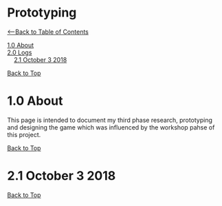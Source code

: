 
# Prototyping

[<--Back to Table of Contents](TableofContents.md)  

[1.0 About](#10-about)  
[2.0 Logs](#20-logs)  
&nbsp;&nbsp;&nbsp;&nbsp;[2.1 October 3 2018](#21-october-3-2018)  

[Back to Top](#prototyping)

# 1.0 About
This page is intended to document my third phase research, prototyping and designing the game which was influenced by the workshop pahse of this project.

[Back to Top](#prototyping)

# 2.1 October 3 2018


[Back to Top](#prototyping)
